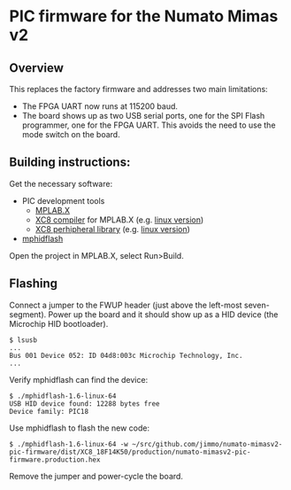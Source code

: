 # PIC firmware for the Numato Mimas v2

## Overview

This replaces the factory firmware and addresses two main limitations:

- The FPGA UART now runs at 115200 baud.
- The board shows up as two USB serial ports, one for the SPI Flash programmer, one for the FPGA UART. This avoids the need to use the mode switch on the board.

## Building instructions:

Get the necessary software:

- PIC development tools
  - [MPLAB.X](http://microchip.com/mplabx)
  - [XC8 compiler](http://www.microchip.com/mplab/compilers) for MPLAB.X  (e.g. [linux version](http://www.microchip.com/mplabxc8linux))
  - [XC8 perhipheral library](http://www.microchip.com/mplab/compilers)  (e.g. [linux version](http://www.microchip.com/mymicrochip/filehandler.aspx?ddocname=en574970))
- [mphidflash](https://code.google.com/archive/p/mphidflash/)

Open the project in MPLAB.X, select Run>Build.

## Flashing

Connect a jumper to the FWUP header (just above the left-most seven-segment). Power up the board and it should show up as a HID device (the Microchip HID bootloader).

```
$ lsusb
...
Bus 001 Device 052: ID 04d8:003c Microchip Technology, Inc.
...
```

Verify mphidflash can find the device:

```
$ ./mphidflash-1.6-linux-64
USB HID device found: 12288 bytes free
Device family: PIC18
```

Use mphidflash to flash the new code:

```
$ ./mphidflash-1.6-linux-64 -w ~/src/github.com/jimmo/numato-mimasv2-pic-firmware/dist/XC8_18F14K50/production/numato-mimasv2-pic-firmware.production.hex
```

Remove the jumper and power-cycle the board.
